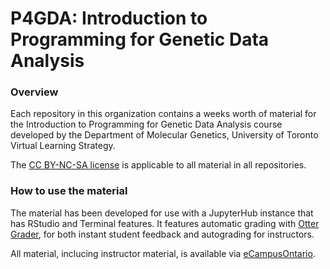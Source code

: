# P4GDA: Introduction to Programming for Genetic Data Analysis 

### Overview
Each repository in this organization contains a weeks worth of material for the Introduction to Programming for Genetic Data Analysis course developed by the Department of Molecular Genetics, University of Toronto Virtual Learning Strategy.

The [CC BY-NC-SA license](https://creativecommons.org/licenses/by-nc-sa/4.0/) is applicable to all material in all repositories.

### How to use the material
The material has been developed for use with a JupyterHub instance that has RStudio and Terminal features. It features automatic grading with [Otter Grader](https://otter-grader.readthedocs.io/en/latest/), for both instant student feedback and autograding for instructors.

All material, inclucing instructor material, is available via [eCampusOntario](https://vls.ecampusontario.ca/).
